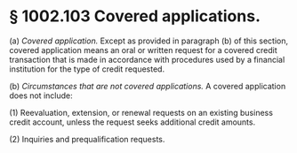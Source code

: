 # § 1002.103   Covered applications.

(a) *Covered application.* Except as provided in paragraph (b) of this section, covered application means an oral or written request for a covered credit transaction that is made in accordance with procedures used by a financial institution for the type of credit requested.


(b) *Circumstances that are not covered applications.* A covered application does not include:


(1) Reevaluation, extension, or renewal requests on an existing business credit account, unless the request seeks additional credit amounts.


(2) Inquiries and prequalification requests.






